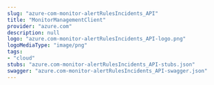 ```yaml
---
slug: "azure-com-monitor-alertRulesIncidents_API"
title: "MonitorManagementClient"
provider: "azure.com"
description: null
logo: "azure.com-monitor-alertRulesIncidents_API-logo.png"
logoMediaType: "image/png"
tags:
- "cloud"
stubs: "azure.com-monitor-alertRulesIncidents_API-stubs.json"
swagger: "azure.com-monitor-alertRulesIncidents_API-swagger.json"
---
```

